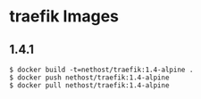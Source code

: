 # traefik Images

## 1.4.1

```
$ docker build -t=nethost/traefik:1.4-alpine .
$ docker push nethost/traefik:1.4-alpine
$ docker pull nethost/traefik:1.4-alpine
```